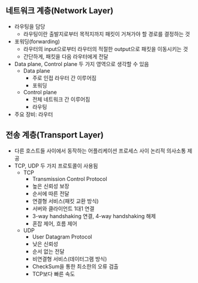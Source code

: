 ## 네트워크 계층(Network Layer)

- 라우팅을 담당
    - 라우팅이란 출발지로부터 목적지까지 패킷이 거쳐가야 할 경로를 결정하는 것
- 포워딩(forwarding)
    - 라우터의 input으로부터 라우터의 적절한 output으로 패킷을 이동시키는 것
    - 간단하게, 패킷을 다음 라우터에게 전달
- Data plane, Control plane 두 가지 영역으로 생각할 수 있음
    - Data plane
        - 주로 인접 라우터 간 이루어짐
        - 포워딩
    - Control plane
        - 전체 네트워크 간 이루어짐
        - 라우팅
- 주요 장비: 라우터

## 전송 계층(Transport Layer)

- 다른 호스트들 사이에서 동작하는 어플리케이션 프로세스 사이 논리적 의사소통 제공
- TCP, UDP 두 가지 프로토콜이 사용됨
    - TCP
        - Transmission Control Protocol
        - 높은 신뢰성 보장
        - 순서에 따른 전달
        - 연결형 서비스(패킷 교환 방식)
        - 서버와 클라이언트 1대1 연결
        - 3-way handshaking 연결, 4-way handshaking 해제
        - 혼잡 제어, 흐름 제어
    - UDP
        - User Datagram Protocol
        - 낮은 신뢰성
        - 순서 없는 전달
        - 비연결형 서비스(데이터그램 방식)
        - CheckSum을 통한 최소한의 오류 검출
        - TCP보다 빠른 속도